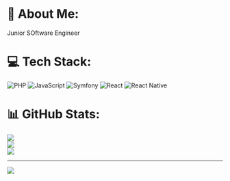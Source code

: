 # 💫 About Me:
Junior SOftware Engineer


# 💻 Tech Stack:
![PHP](https://img.shields.io/badge/php-%23777BB4.svg?style=for-the-badge&logo=php&logoColor=white) ![JavaScript](https://img.shields.io/badge/javascript-%23323330.svg?style=for-the-badge&logo=javascript&logoColor=%23F7DF1E) ![Symfony](https://img.shields.io/badge/symfony-%23000000.svg?style=for-the-badge&logo=symfony&logoColor=white) ![React](https://img.shields.io/badge/react-%2320232a.svg?style=for-the-badge&logo=react&logoColor=%2361DAFB) ![React Native](https://img.shields.io/badge/react_native-%2320232a.svg?style=for-the-badge&logo=react&logoColor=%2361DAFB)
# 📊 GitHub Stats:
![](https://github-readme-stats.vercel.app/api?username=ikc20&theme=dark&hide_border=false&include_all_commits=false&count_private=false)<br/>
![](https://github-readme-streak-stats.herokuapp.com/?user=ikc20&theme=dark&hide_border=false)<br/>
![](https://github-readme-stats.vercel.app/api/top-langs/?username=ikc20&theme=dark&hide_border=false&include_all_commits=false&count_private=false&layout=compact)

---
[![](https://visitcount.itsvg.in/api?id=ikc20&icon=0&color=0)](https://visitcount.itsvg.in)

<!-- Proudly created with GPRM ( https://gprm.itsvg.in ) -->
